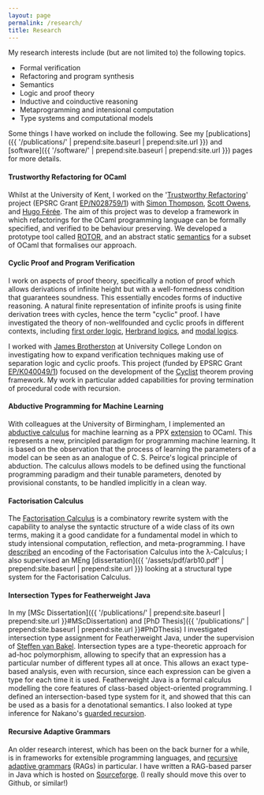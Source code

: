 ```yaml
---
layout: page
permalink: /research/
title: Research
---
```


My research interests include (but are not limited to) the following topics.

- Formal verification
- Refactoring and program synthesis
- Semantics
- Logic and proof theory
- Inductive and coinductive reasoning
- Metaprogramming and intensional computation
- Type systems and computational models

Some things I have worked on include the following.
See my
  [publications]({{ '/publications/' | prepend:site.baseurl | prepend:site.url }})
    and
  [software]({{ '/software/' | prepend:site.baseurl | prepend:site.url }})
pages for more details.

#### Trustworthy Refactoring for OCaml

Whilst at the University of Kent, I worked on the
  '[Trustworthy Refactoring](https://www.cs.kent.ac.uk/projects/trustworthy-refactoring/)'
  project (EPSRC Grant [EP/N028759/1](http://gow.epsrc.ukri.org/NGBOViewGrant.aspx?GrantRef=EP/N028759/1))
with
[Simon Thompson](https://www.cs.kent.ac.uk/people/staff/sjt/),
[Scott Owens](https://www.cs.kent.ac.uk/people/staff/sao/),
and [Hugo Férée](https://hugo.feree.fr/).
The aim of this project was to develop a framework in which refactorings for the
OCaml programming language can be formally specified, and verified to be
behaviour preserving.
We developed a prototype tool called
  [ROTOR](https://trustworthy-refactoring.gitlab.io/refactorer/),
and an abstract static [semantics](https://doi.org/10.1145/3314221.3314600)
for a subset of OCaml that formalises our approach.

#### Cyclic Proof and Program Verification

I work on aspects of proof theory, specifically a notion of proof which allows
derivations of infinite height but with a well-formedness condition that
guarantees soundness. This essentially encodes forms of inductive reasoning.
A natural finite representation of infinite proofs is using finite derivation
trees with cycles, hence the term "cyclic" proof. I have investigated the
theory of non-wellfounded and cyclic proofs in different contexts, including
  [first order logic](https://doi.org/10.4230/LIPIcs.CSL.2018.17),
  [Herbrand logics](https://doi.org/10.1093/logcom/exz011),
  and [modal logics](https://doi.org/10.1007/978-3-030-29026-9_19).

I worked with
  [James Brotherston](http://www0.cs.ucl.ac.uk/staff/J.Brotherston/)
at University College London on investigating how to expand verification
techniques making use of separation logic and cyclic proofs.
This project (funded by EPSRC Grant [EP/K040049/1](https://gow.epsrc.ukri.org/NGBOViewGrant.aspx?GrantRef=EP/K040049/1))
focused on the development of the
  [Cyclist](https://www.cyclist-prover.org/)
theorem proving framework. My work in particular added capabilities for proving
termination of procedural code with recursion.

#### Abductive Programming for Machine Learning

With colleagues at the University of Birmingham, I implemented an
  [abductive calculus](https://doi.org/10.1007/978-3-319-90686-7_6)
for machine learning as a PPX
  [extension](https://github.com/reubenrowe/ocaml-decml)
to OCaml.
This represents a new, principled paradigm for programming machine learning.
It is based on the observation that the process of learning the parameters of a
model can be seen as an analogue of C.&nbsp;S.&nbsp;Peirce's logical principle
of abduction. The calculus allows models to be defined using the functional
programming paradigm and their tunable parameters, denoted by provisional
constants, to be handled implicitly in a clean way.

#### Factorisation Calculus

The [Factorisation Calculus](https://doi.org/10.2178/jsl/1309952521) is a
combinatory rewrite system with the capability to analyse the syntactic
structure of a wide class of its own terms, making it a good candidate for a
fundamental model in which to study intensional computation, reflection, and
meta-programming.
I have [described](http://dx.doi.org/10.4204/EPTCS.190.6)
an encoding of the Factorisation Calculus into the &lambda;-Calculus;
I also supervised an MEng
  [dissertation]({{ '/assets/pdf/arb10.pdf' | prepend:site.baseurl | prepend:site.url }})
looking at a structural type system for the Factorisation Calculus.

#### Intersection Types for Featherweight Java

In my
  [MSc Dissertation]({{ '/publications/' | prepend:site.baseurl | prepend:site.url }}#MScDissertation)
and
  [PhD Thesis]({{ '/publications/' | prepend:site.baseurl | prepend:site.url }}#PhDThesis)
I investigated intersection type assignment for Featherweight Java, under the
supervision of
  [Steffen van Bakel](https://www.doc.ic.ac.uk/~svb/).
Intersection types are a type-theoretic approach for ad-hoc polymorphism,
allowing to specify that an expression has a particular number of different
types all at once.
This allows an exact type-based analysis, even with recursion, since each
expression can be given a type for each time it is used.
Featherweight Java is a formal calculus modelling the core features of
class-based object-oriented programming. I defined an intersection-based type
system for it, and showed that this can be used as a basis for a denotational
semantics.
I also looked at type inference for Nakano's
[guarded recursion](https://doi.org/10.1109/LICS.2000.855774).

#### Recursive Adaptive Grammars

An older research interest, which has been on the back burner for a while,
is in frameworks for extensible programming languages, and
[recursive adaptive grammars](http://web.cs.wpi.edu/~jshutt/thesis/top.html)
(RAGs) in particular.
I have written a RAG-based parser in Java which is hosted on
[Sourceforge](http://ragtools.sourceforge.net/).
(I really should move this over to Github, or similar!)
